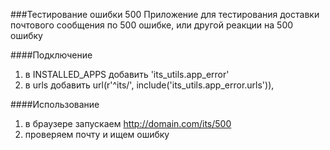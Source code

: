 ###Тестирование ошибки 500
Приложение для тестирования доставки почтового сообщения по 500 ошибке, или другой реакции на 500 ошибку

####Подключение 
1) в INSTALLED_APPS добавить 'its_utils.app_error'
2) в urls добавить
url(r'^its/', include('its_utils.app_error.urls')),


####Использование
1) в браузере запускаем http://domain.com/its/500
2) проверяем почту и ищем ошибку
